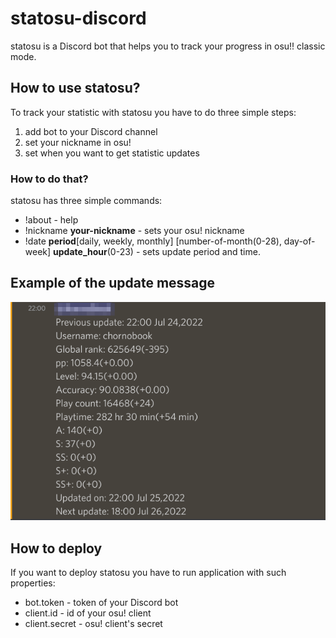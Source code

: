 # statosu-discord
statosu is a Discord bot that helps you to track your progress in osu!! classic mode.
## How to use statosu?
To track your statistic with statosu you have to do three simple steps:
1. add bot to your Discord channel
2. set your nickname in osu!
3. set when you want to get statistic updates
### How to do that?
statosu has three simple commands:
- !about - help
- !nickname **your-nickname** - sets your osu! nickname
- !date **period**[daily, weekly, monthly] [number-of-month(0-28), day-of-week] **update_hour**(0-23) - sets update period and time.
## Example of the update message
![](message_example.png)

## How to deploy
If you want to deploy statosu you have to run application with such properties: 
- bot.token - token of your Discord bot
- client.id - id of your osu! client
- client.secret - osu! client's secret 
